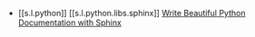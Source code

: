 

- [[s.l.python]] [[s.l.python.libs.sphinx]] [Write Beautiful Python Documentation with Sphinx][6]

[6]: https://python.plainenglish.io/documentation-with-sphinx-dd86bedb7512

